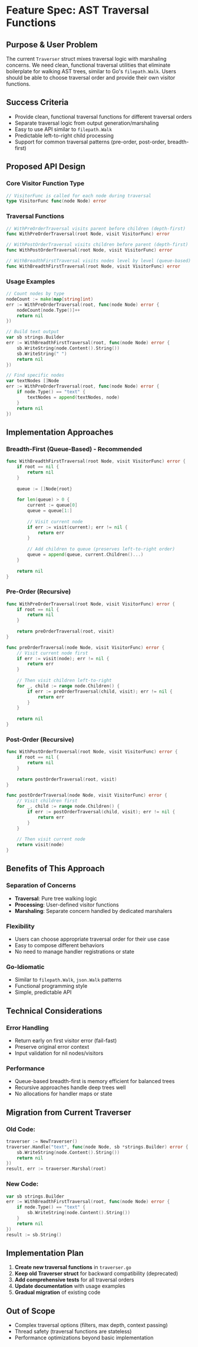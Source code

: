 # Feature Spec: AST Traversal Functions

## Purpose & User Problem
The current `Traverser` struct mixes traversal logic with marshaling concerns. We need clean, functional traversal utilities that eliminate boilerplate for walking AST trees, similar to Go's `filepath.Walk`. Users should be able to choose traversal order and provide their own visitor functions.

## Success Criteria
- Provide clean, functional traversal functions for different traversal orders
- Separate traversal logic from output generation/marshaling
- Easy to use API similar to `filepath.Walk`
- Predictable left-to-right child processing
- Support for common traversal patterns (pre-order, post-order, breadth-first)

## Proposed API Design

### Core Visitor Function Type
```go
// VisitorFunc is called for each node during traversal
type VisitorFunc func(node Node) error
```

### Traversal Functions
```go
// WithPreOrderTraversal visits parent before children (depth-first)
func WithPreOrderTraversal(root Node, visit VisitorFunc) error

// WithPostOrderTraversal visits children before parent (depth-first)  
func WithPostOrderTraversal(root Node, visit VisitorFunc) error

// WithBreadthFirstTraversal visits nodes level by level (queue-based)
func WithBreadthFirstTraversal(root Node, visit VisitorFunc) error
```

### Usage Examples
```go
// Count nodes by type
nodeCount := make(map[string]int)
err := WithPreOrderTraversal(root, func(node Node) error {
    nodeCount[node.Type()]++
    return nil
})

// Build text output
var sb strings.Builder
err := WithBreadthFirstTraversal(root, func(node Node) error {
    sb.WriteString(node.Content().String())
    sb.WriteString(" ")
    return nil
})

// Find specific nodes
var textNodes []Node
err := WithPreOrderTraversal(root, func(node Node) error {
    if node.Type() == "text" {
        textNodes = append(textNodes, node)
    }
    return nil
})
```

## Implementation Approaches

### Breadth-First (Queue-Based) - Recommended
```go
func WithBreadthFirstTraversal(root Node, visit VisitorFunc) error {
    if root == nil {
        return nil
    }
    
    queue := []Node{root}
    
    for len(queue) > 0 {
        current := queue[0]
        queue = queue[1:]
        
        // Visit current node
        if err := visit(current); err != nil {
            return err
        }
        
        // Add children to queue (preserves left-to-right order)
        queue = append(queue, current.Children()...)
    }
    
    return nil
}
```

### Pre-Order (Recursive)
```go
func WithPreOrderTraversal(root Node, visit VisitorFunc) error {
    if root == nil {
        return nil
    }
    
    return preOrderTraversal(root, visit)
}

func preOrderTraversal(node Node, visit VisitorFunc) error {
    // Visit current node first
    if err := visit(node); err != nil {
        return err
    }
    
    // Then visit children left-to-right
    for _, child := range node.Children() {
        if err := preOrderTraversal(child, visit); err != nil {
            return err
        }
    }
    
    return nil
}
```

### Post-Order (Recursive)
```go
func WithPostOrderTraversal(root Node, visit VisitorFunc) error {
    if root == nil {
        return nil
    }
    
    return postOrderTraversal(root, visit)
}

func postOrderTraversal(node Node, visit VisitorFunc) error {
    // Visit children first
    for _, child := range node.Children() {
        if err := postOrderTraversal(child, visit); err != nil {
            return err
        }
    }
    
    // Then visit current node
    return visit(node)
}
```

## Benefits of This Approach

### Separation of Concerns
- **Traversal**: Pure tree walking logic
- **Processing**: User-defined visitor functions
- **Marshaling**: Separate concern handled by dedicated marshalers

### Flexibility
- Users can choose appropriate traversal order for their use case
- Easy to compose different behaviors
- No need to manage handler registrations or state

### Go-Idiomatic
- Similar to `filepath.Walk`, `json.Walk` patterns
- Functional programming style
- Simple, predictable API

## Technical Considerations

### Error Handling
- Return early on first visitor error (fail-fast)
- Preserve original error context
- Input validation for nil nodes/visitors

### Performance
- Queue-based breadth-first is memory efficient for balanced trees
- Recursive approaches handle deep trees well
- No allocations for handler maps or state

## Migration from Current Traverser

### Old Code:
```go
traverser := NewTraverser()
traverser.Handle("text", func(node Node, sb *strings.Builder) error {
    sb.WriteString(node.Content().String())
    return nil
})
result, err := traverser.Marshal(root)
```

### New Code:
```go
var sb strings.Builder
err := WithBreadthFirstTraversal(root, func(node Node) error {
    if node.Type() == "text" {
        sb.WriteString(node.Content().String())
    }
    return nil
})
result := sb.String()
```

## Implementation Plan

1. **Create new traversal functions** in `traverser.go`
2. **Keep old Traverser struct** for backward compatibility (deprecated)
3. **Add comprehensive tests** for all traversal orders
4. **Update documentation** with usage examples
5. **Gradual migration** of existing code

## Out of Scope

- Complex traversal options (filters, max depth, context passing)
- Thread safety (traversal functions are stateless)
- Performance optimizations beyond basic implementation